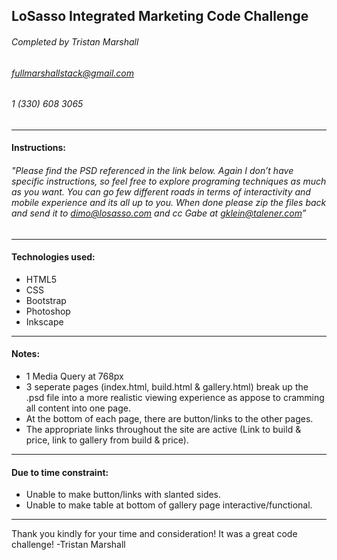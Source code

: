 ## LoSasso Integrated Marketing Code Challenge
###### Completed by Tristan Marshall
###### fullmarshallstack@gmail.com
###### 1 (330) 608 3065 
---
#### Instructions:
###### "Please find the PSD referenced in the link below. Again I don’t have specific instructions, so feel free to explore programing techniques  as much as you want. You can go few different roads in terms of interactivity and mobile experience and its all up to you. When done please zip the files back and send it to dimo@losasso.com and cc Gabe at gklein@talener.com”
---
#### Technologies used:
- HTML5
- CSS
- Bootstrap
- Photoshop
- Inkscape
- --
#### Notes:
- 1 Media Query at 768px
- 3 seperate pages (index.html, build.html & gallery.html) break up the .psd file into a more realistic viewing experience as appose to cramming all content into one page.
- At the bottom of each page, there are button/links to the other pages.
- The appropriate links throughout the site are active (Link to build & price, link to gallery from build & price).
---
#### Due to time constraint:
- Unable to make button/links with slanted sides.
- Unable to make table at bottom of gallery page interactive/functional.
---
Thank you kindly for your time and consideration! It was a great code challenge!
-Tristan Marshall
